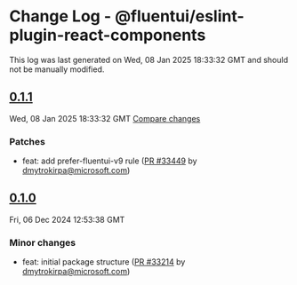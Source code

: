 # Change Log - @fluentui/eslint-plugin-react-components

This log was last generated on Wed, 08 Jan 2025 18:33:32 GMT and should not be manually modified.

<!-- Start content -->

## [0.1.1](https://github.com/microsoft/fluentui/tree/@fluentui/eslint-plugin-react-components_v0.1.1)

Wed, 08 Jan 2025 18:33:32 GMT 
[Compare changes](https://github.com/microsoft/fluentui/compare/@fluentui/eslint-plugin-react-components_v0.1.0..@fluentui/eslint-plugin-react-components_v0.1.1)

### Patches

- feat: add prefer-fluentui-v9 rule ([PR #33449](https://github.com/microsoft/fluentui/pull/33449) by dmytrokirpa@microsoft.com)

## [0.1.0](https://github.com/microsoft/fluentui/tree/@fluentui/eslint-plugin-react-components_v0.1.0)

Fri, 06 Dec 2024 12:53:38 GMT

### Minor changes

- feat: initial package structure ([PR #33214](https://github.com/microsoft/fluentui/pull/33214) by dmytrokirpa@microsoft.com)
